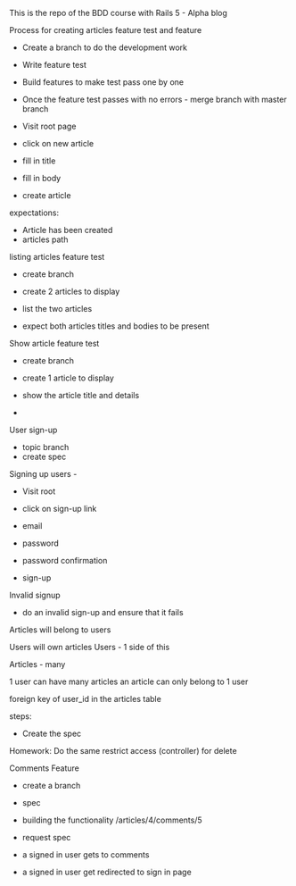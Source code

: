 This is the repo of the BDD course with Rails 5 - Alpha blog

Process for creating articles feature test and feature

- Create a branch to do the development work
- Write feature test
- Build features to make test pass one by one
- Once the feature test passes with no errors - merge branch with master branch


- Visit root page
- click on new article
- fill in title
- fill in body
- create article

expectations:
- Article has been created
- articles path


listing articles feature test

- create branch
- create 2 articles to display

- list the two articles

- expect both articles titles and bodies to be present

Show article feature test

- create branch
- create 1 article to display

- show the article title and details
- 
User sign-up

- topic branch
- create spec

Signing up users -
- Visit root
- click on sign-up link
- email
- password
- password confirmation

- sign-up

Invalid signup

- do an invalid sign-up and ensure that it fails


Articles will belong to users

Users will own articles
Users - 1 side of this

Articles - many

1 user can have many articles
an article can only belong to 1 user

foreign key of user_id in the articles table

steps:

- Create the spec

Homework: Do the same restrict access (controller) for delete

Comments Feature

- create a branch
- spec
- building the functionality
/articles/4/comments/5

- request spec
- a signed in user gets to comments
- a signed in user get redirected to sign in page